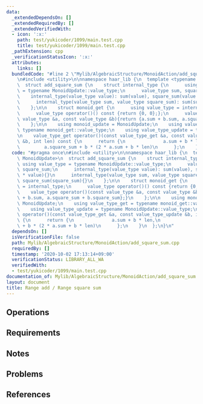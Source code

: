 ```yaml
---
data:
  _extendedDependsOn: []
  _extendedRequiredBy: []
  _extendedVerifiedWith:
  - icon: ':x:'
    path: test/yukicoder/1099/main.test.cpp
    title: test/yukicoder/1099/main.test.cpp
  _pathExtension: cpp
  _verificationStatusIcon: ':x:'
  attributes:
    links: []
  bundledCode: "#line 2 \"Mylib/AlgebraicStructure/MonoidAction/add_square_sum.cpp\"\
    \n#include <utility>\n\nnamespace haar_lib {\n  template <typename MonoidUpdate>\n\
    \  struct add_square_sum {\n    struct internal_type {\n      using value_type\
    \ = typename MonoidUpdate::value_type;\n      value_type sum, square_sum;\n  \
    \    internal_type(value_type value): sum(value), square_sum(value * value){}\n\
    \      internal_type(value_type sum, value_type square_sum): sum(sum), square_sum(square_sum){}\n\
    \    };\n\n    struct monoid_get {\n      using value_type = internal_type;\n\
    \      value_type operator()() const {return {0, 0};};\n      value_type operator()(const\
    \ value_type &a, const value_type &b){return {a.sum + b.sum, a.square_sum + b.square_sum};}\n\
    \    };\n\n    using monoid_update = MonoidUpdate;\n    using value_type_get =\
    \ typename monoid_get::value_type;\n    using value_type_update = typename MonoidUpdate::value_type;\n\
    \n    value_type_get operator()(const value_type_get &a, const value_type_update\
    \ &b, int len) const {\n      return {\n              a.sum + b * len,\n     \
    \         a.square_sum + b * (2 * a.sum + b * len)\n      };\n    }\n  };\n}\n"
  code: "#pragma once\n#include <utility>\n\nnamespace haar_lib {\n  template <typename\
    \ MonoidUpdate>\n  struct add_square_sum {\n    struct internal_type {\n     \
    \ using value_type = typename MonoidUpdate::value_type;\n      value_type sum,\
    \ square_sum;\n      internal_type(value_type value): sum(value), square_sum(value\
    \ * value){}\n      internal_type(value_type sum, value_type square_sum): sum(sum),\
    \ square_sum(square_sum){}\n    };\n\n    struct monoid_get {\n      using value_type\
    \ = internal_type;\n      value_type operator()() const {return {0, 0};};\n  \
    \    value_type operator()(const value_type &a, const value_type &b){return {a.sum\
    \ + b.sum, a.square_sum + b.square_sum};}\n    };\n\n    using monoid_update =\
    \ MonoidUpdate;\n    using value_type_get = typename monoid_get::value_type;\n\
    \    using value_type_update = typename MonoidUpdate::value_type;\n\n    value_type_get\
    \ operator()(const value_type_get &a, const value_type_update &b, int len) const\
    \ {\n      return {\n              a.sum + b * len,\n              a.square_sum\
    \ + b * (2 * a.sum + b * len)\n      };\n    }\n  };\n}\n"
  dependsOn: []
  isVerificationFile: false
  path: Mylib/AlgebraicStructure/MonoidAction/add_square_sum.cpp
  requiredBy: []
  timestamp: '2020-10-02 17:13:14+09:00'
  verificationStatus: LIBRARY_ALL_WA
  verifiedWith:
  - test/yukicoder/1099/main.test.cpp
documentation_of: Mylib/AlgebraicStructure/MonoidAction/add_square_sum.cpp
layout: document
title: Range add / Range square sum
---
```


## Operations

## Requirements

## Notes

## Problems

## References
